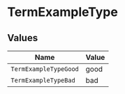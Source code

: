 # TermExampleType


## Values

| Name                  | Value                 |
| --------------------- | --------------------- |
| `TermExampleTypeGood` | good                  |
| `TermExampleTypeBad`  | bad                   |